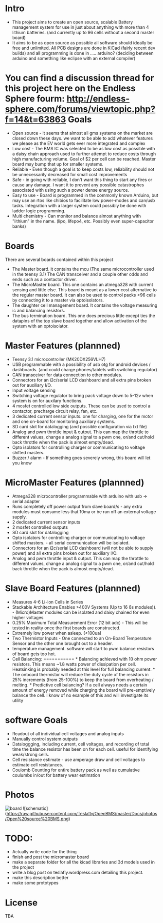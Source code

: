 Intro
==========
* This project aims to create an open source, scalable Battery management system for use in just about anything with more than 4 lithium batteries. (and currently up to 96 cells without a second master board)
* It aims to be as open source as possible all software should ideally be free and unlimited. All PCB designs are done in KiCad (fairly recent dev builds) and all programming is done in ..... arduino? (deciding between arduino and something like eclipse with an external compiler)

You can find a discussion thread for this project here on the Endless Sphere fourm: http://endless-sphere.com/forums/viewtopic.php?f=14&t=63863
Goals
==========
* Open source - it seems that almost all gms systems on the market are closed down these days. we want to be able to add whatever features we please as the EV world gets ever more integrated and complex
* Low cost - The BMS IC was selected to be as low cost as possible with a daisy chain approach used to further attempt to reduce costs through high manufacturing volume. Goal of $2 per cell can be reached. Master board may bump that up for smaller systems.
* Reliable - Even though a goal is to keep costs low, reliability should not be unnecessarily decreased for small cost improvements
* Safe - in going with reliable, I don't want this thing to start any fires or cause any damage. I want it to prevent any possible catastrophes associated with using such a power dense energy source.
* Easy to use - Board is programmed in the commonly known Arduino, but may use an rtos like chibios to facilitate low power-modes and can/usb tasks. Integration with a larger system could possibly be done with ladder logic programming.
* Multi chemistry - Can monitor and balance almost anything with "lithium" in the name. (lipo, lifepo4, etc. Possibly even super-capacitor banks)

Boards
===============
There are several boards contained within this project

* The Master board. it contains the mcu (The same microcontroller used in the teensy 3.1) The CAN transceiver and a couple other odds and ends such as a contactor driver.
* The MicroMaster board. This one contains an atmega328 with current sensing and little else. 
This board is meant as a lower cost alternative to the regular master board. It can also be used to control packs >96 cells by connecting it to a master via optoisolators.
* The daughter cell management board. It contains the voltage measuring ic and balancing resistors.
* The bus termination board. This one does precious little except ties the datapins of the top slave board together and allow activation of the system with an optoisolator.


Master Features (plannned)
===============
* Teensy 3.1 microcontroller (MK20DX256VLH7)
* USB programmable with a possibility of usb otg for android devices / dashboards. (and could charge phones/tablets with switching regulator)
* CAN transceiver for data connection to other modules.
* Connectors for an i2c/serial LCD dashboard and all extra pins broken out for auxiliary I/O.
* Input voltage sensing
* Switching voltage regulator to bring pack voltage down to 5-12v when system is on for auxilary functions.
* 4 mosfet controlled low side outputs. These can be used to control a contactor, precharge circuit relay, fan, etc.
* 3 dedicated current sensor inputs. one for charging, one for the motor and one on-board for monitoring auxiliary systems.
* SD card slot for datalogging (and possible configuration via txt file)
* Analog and pwm throttle input & output. This can map the throttle to different values, change a analog signal to a pwm one, or/and cut/hold back throttle when the pack is almost empty/dead.
* Opto isolators for controlling charger or communicating to voltage shifted masters.
* Buzzer / alarm - If something goes severely wrong, this board will let you know


MicroMaster Features (plannned)
===============
* Atmega328 microcontroller programmable with arduino with usb -> serial adapter
* Runs completely off power output from slave board/s - any extra modules must consume less that 10ma or be run off an external voltage supply.
* 2 dedicated current sensor inputs
* 2 mosfet controlled outputs
* SD card slot for datalogging
* Opto isolators for controlling charger or communicating to voltage shifted masters. - all serial communication will be isolated.
* Connectors for an i2c/serial LCD dashboard (will not be able to supply power) and all extra pins broken out for auxiliary I/O.
* Analog and pwm throttle input & output. This can map the throttle to different values, change a analog signal to a pwm one, or/and cut/hold back throttle when the pack is almost empty/dead.


Slave Board Features (plannned)
===========
* Measures 4-6 Li-Ion Cells in Series 
* Stackable Architecture Enables >400V Systems (Up to 16 6s modules)). - (Micro)Master modules can be isolated and daisy chained  for even higher voltages 
* 0.25% Maximum Total Measurement Error (12 bit adc) - This will be tested in reality once the first boards are constructed.
* Extremely low power when asleep. (<100ua)
* Two Thermistor Inputs - One connected to an On-Board Temperature Sensor and the other one brought out to a header.
* temperature management. software will start to pwm balance resistors of board gets too hot.
* Cell Balancing:
===========
        * Balancing achieved with 10 ohm power resistors. This means ~1.8 watts power of dissipation per cell. Heatsinking is probably needed at this level for full balancing current.
        * The onboard thermistor will reduce the duty cycle of the resistors in 25% increments (from 25-100%) to keep the board from overheating / melting.
        * Predictive cell balancing? If a cell always needs a certain amount of energy removed while charging the board will pre-emptively balance the cell. I know of no example of this and will investigate its utility 

    

software Goals
===========
* Readout of all individual cell voltages and analog inputs
* Manually control system outputs 
* Dataloggging, including current, cell voltages, and recording of total time the balance resistor has been on for each cell. useful for identifying weak/strong cells.
* Cell resistance estimate - use amperage draw and cell voltages to estimate cell resistances.
* Coulomb Counting for entire battery pack as well as cumulative coulumbs in/out for battery wear estimation

  
  
Photos
===========
![board](https://github.com/Teslafly/OpenBMS/blob/master/Docs/photos/Open%20source%20BMS.jpg?raw=true)
![schematic] (https://raw.githubusercontent.com/Teslafly/OpenBMS/master/Docs/photos/Open%20source%20BMS.png)


TODO:
===============
* Actually write code for the thing
* finish and post the micromaster board
* make a separate folder for all the kicad libraries and 3d models used in the project
* write a blog post on teslafly.wordpress.com detailing this project.
* make this description better
* make some prototypes 



License
===========
TBA